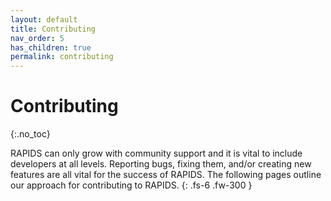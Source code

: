 ```yaml
---
layout: default
title: Contributing
nav_order: 5
has_children: true
permalink: contributing
---
```


# Contributing
{:.no_toc}

RAPIDS can only grow with community support and it is vital to include developers at all levels. Reporting bugs, fixing them, and/or creating new features are all vital for the success of RAPIDS. The following pages outline our approach for contributing to RAPIDS.
{: .fs-6 .fw-300 }
